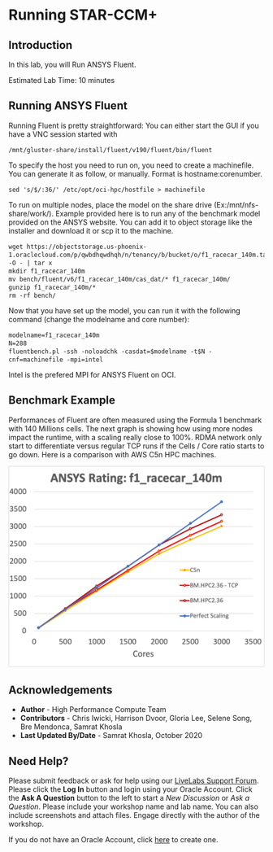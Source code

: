# Running STAR-CCM+

## Introduction
In this lab, you will Run ANSYS Fluent.

Estimated Lab Time: 10 minutes

## Running ANSYS Fluent
Running Fluent is pretty straightforward: You can either start the GUI if you have a VNC session started with

```
/mnt/gluster-share/install/fluent/v190/fluent/bin/fluent
```
To specify the host you need to run on, you need to create a machinefile. You can generate it as follow, or manually. Format is hostname:corenumber.

```
sed 's/$/:36/' /etc/opt/oci-hpc/hostfile > machinefile
```
To run on multiple nodes, place the model on the share drive (Ex:/mnt/nfs-share/work/). Example provided here is to run any of the benchmark model provided on the ANSYS website. You can add it to object storage like the installer and download it or scp it to the machine.

```
wget https://objectstorage.us-phoenix-1.oraclecloud.com/p/qwbdhqwdhqh/n/tenancy/b/bucket/o/f1_racecar_140m.tar  -O - | tar x
mkdir f1_racecar_140m
mv bench/fluent/v6/f1_racecar_140m/cas_dat/* f1_racecar_140m/
gunzip f1_racecar_140m/*
rm -rf bench/
```

Now that you have set up the model, you can run it with the following command (change the modelname and core number):

```
modelname=f1_racecar_140m
N=288
fluentbench.pl -ssh -noloadchk -casdat=$modelname -t$N -cnf=machinefile -mpi=intel
```

Intel is the prefered MPI for ANSYS Fluent on OCI.


## Benchmark Example

Performances of Fluent are often measured using the Formula 1 benchmark with 140 Millions cells. The next graph is showing how using more nodes impact the runtime, with a scaling really close to 100%. RDMA network only start to differentiate versus regular TCP runs if the Cells / Core ratio starts to go down. Here is a comparison with AWS C5n HPC machines.

![](images/fluent_bench.png " ")


## Acknowledgements
* **Author** - High Performance Compute Team
* **Contributors** -  Chris Iwicki, Harrison Dvoor, Gloria Lee, Selene Song, Bre Mendonca, Samrat Khosla
* **Last Updated By/Date** - Samrat Khosla, October 2020

## Need Help?
Please submit feedback or ask for help using our [LiveLabs Support Forum](https://community.oracle.com/tech/developers/categories/high-performance-computing-hpc). Please click the **Log In** button and login using your Oracle Account. Click the **Ask A Question** button to the left to start a *New Discussion* or *Ask a Question*.  Please include your workshop name and lab name.  You can also include screenshots and attach files.  Engage directly with the author of the workshop.

If you do not have an Oracle Account, click [here](https://profile.oracle.com/myprofile/account/create-account.jspx) to create one.